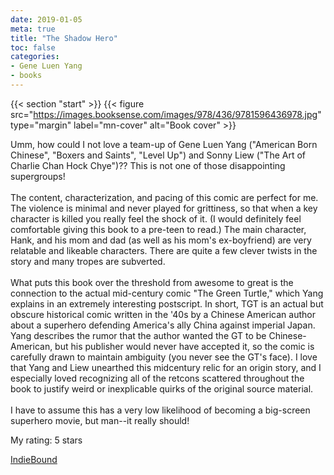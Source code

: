 ```yaml
---
date: 2019-01-05
meta: true
title: "The Shadow Hero"
toc: false
categories:
- Gene Luen Yang
- books
---
```


{{< section "start" >}}
{{< figure src="https://images.booksense.com/images/978/436/9781596436978.jpg" type="margin" label="mn-cover" alt="Book cover" >}}

Umm, how could I not love a team-up of Gene Luen Yang ("American Born Chinese", "Boxers and Saints", "Level Up") and Sonny Liew ("The Art of Charlie Chan Hock Chye")?? This is not one of those disappointing supergroups!<br /><br />The content, characterization, and pacing of this comic are perfect for me. The violence is minimal and never played for grittiness, so that when a key character is killed you really feel the shock of it. (I would definitely feel comfortable giving this book to a pre-teen to read.) The main character, Hank, and his mom and dad (as well as his mom's ex-boyfriend) are very relatable and likeable characters. There are quite a few clever twists in the story and many tropes are subverted. <br /><br />What puts this book over the threshold from awesome to great is the connection to the actual mid-century comic "The Green Turtle," which Yang explains in an extremely interesting postscript. In short, TGT is an actual but obscure historical comic written in the '40s by a Chinese American author about a superhero defending America's ally China against imperial Japan. Yang describes the rumor that the author wanted the GT to be Chinese-American, but his publisher would never have accepted it, so the comic is carefully drawn to maintain ambiguity (you never see the GT's face). I love that Yang and Liew unearthed this midcentury relic for an origin story, and I especially loved recognizing all of the retcons scattered throughout the book to justify weird or inexplicable quirks of the original source material.<br /><br />I have to assume this has a very low likelihood of becoming a big-screen superhero movie, but man--it really should!

My rating: 5 stars  

[IndieBound](https://www.indiebound.org/book/9781596436978)
